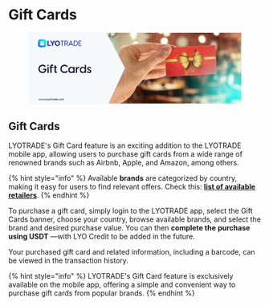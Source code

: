 # Gift Cards

<figure><img src="../../.gitbook/assets/Gift Cards.png" alt=""><figcaption></figcaption></figure>

## Gift Cards

LYOTRADE's Gift Card feature is an exciting addition to the LYOTRADE mobile app, allowing users to purchase gift cards from a wide range of renowned brands such as Airbnb, Apple, and Amazon, among others.&#x20;

{% hint style="info" %}
Available **brands** are categorized by country, making it easy for users to find relevant offers.  Check this: [**list of available retailers**](available-retailers.md).&#x20;
{% endhint %}

To purchase a gift card, simply login to the LYOTRADE app, select the Gift Cards banner, choose your country, browse available brands, and select the brand and desired purchase value. You can then **complete the** **purchase using USDT** —with LYO Credit to be added in the future.&#x20;

Your purchased gift card and related information, including a barcode, can be viewed in the transaction history.&#x20;

{% hint style="info" %}
LYOTRADE's Gift Card feature is exclusively available on the mobile app, offering a simple and convenient way to purchase gift cards from popular brands.
{% endhint %}
